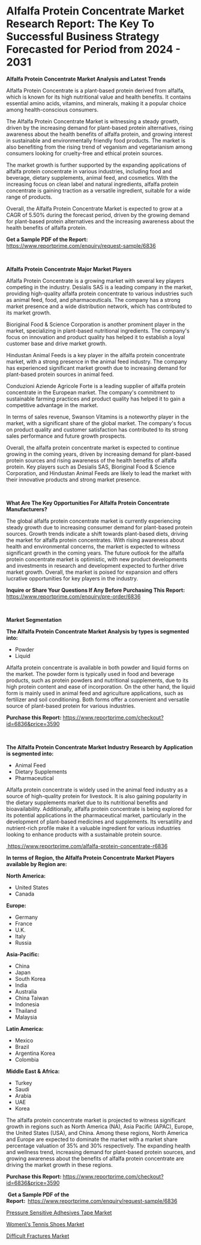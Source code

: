 <p><h1>Alfalfa Protein Concentrate Market Research Report: The Key To Successful Business Strategy Forecasted for Period from 2024 - 2031</h1></p><p><strong>Alfalfa Protein Concentrate Market Analysis and Latest Trends</strong></p>
<p><p>Alfalfa Protein Concentrate is a plant-based protein derived from alfalfa, which is known for its high nutritional value and health benefits. It contains essential amino acids, vitamins, and minerals, making it a popular choice among health-conscious consumers.</p><p>The Alfalfa Protein Concentrate Market is witnessing a steady growth, driven by the increasing demand for plant-based protein alternatives, rising awareness about the health benefits of alfalfa protein, and growing interest in sustainable and environmentally friendly food products. The market is also benefiting from the rising trend of veganism and vegetarianism among consumers looking for cruelty-free and ethical protein sources.</p><p>The market growth is further supported by the expanding applications of alfalfa protein concentrate in various industries, including food and beverage, dietary supplements, animal feed, and cosmetics. With the increasing focus on clean label and natural ingredients, alfalfa protein concentrate is gaining traction as a versatile ingredient, suitable for a wide range of products.</p><p>Overall, the Alfalfa Protein Concentrate Market is expected to grow at a CAGR of 5.50% during the forecast period, driven by the growing demand for plant-based protein alternatives and the increasing awareness about the health benefits of alfalfa protein.</p></p>
<p><strong>Get a Sample PDF of the Report:&nbsp;</strong> <a href="https://www.reportprime.com/enquiry/request-sample/6836">https://www.reportprime.com/enquiry/request-sample/6836</a></p>
<p>&nbsp;</p>
<p><strong>Alfalfa Protein Concentrate Major Market Players</strong></p>
<p><p>Alfalfa Protein Concentrate is a growing market with several key players competing in the industry. Desialis SAS is a leading company in the market, providing high-quality alfalfa protein concentrate to various industries such as animal feed, food, and pharmaceuticals. The company has a strong market presence and a wide distribution network, which has contributed to its market growth.</p><p>Bioriginal Food & Science Corporation is another prominent player in the market, specializing in plant-based nutritional ingredients. The company's focus on innovation and product quality has helped it to establish a loyal customer base and drive market growth.</p><p>Hindustan Animal Feeds is a key player in the alfalfa protein concentrate market, with a strong presence in the animal feed industry. The company has experienced significant market growth due to increasing demand for plant-based protein sources in animal feed.</p><p>Conduzioni Aziende Agricole Forte is a leading supplier of alfalfa protein concentrate in the European market. The company's commitment to sustainable farming practices and product quality has helped it to gain a competitive advantage in the market.</p><p>In terms of sales revenue, Swanson Vitamins is a noteworthy player in the market, with a significant share of the global market. The company's focus on product quality and customer satisfaction has contributed to its strong sales performance and future growth prospects.</p><p>Overall, the alfalfa protein concentrate market is expected to continue growing in the coming years, driven by increasing demand for plant-based protein sources and rising awareness of the health benefits of alfalfa protein. Key players such as Desialis SAS, Bioriginal Food & Science Corporation, and Hindustan Animal Feeds are likely to lead the market with their innovative products and strong market presence.</p></p>
<p>&nbsp;</p>
<p><strong>What Are The Key Opportunities For Alfalfa Protein Concentrate Manufacturers?</strong></p>
<p><p>The global alfalfa protein concentrate market is currently experiencing steady growth due to increasing consumer demand for plant-based protein sources. Growth trends indicate a shift towards plant-based diets, driving the market for alfalfa protein concentrates. With rising awareness about health and environmental concerns, the market is expected to witness significant growth in the coming years. The future outlook for the alfalfa protein concentrate market is optimistic, with new product developments and investments in research and development expected to further drive market growth. Overall, the market is poised for expansion and offers lucrative opportunities for key players in the industry.</p></p>
<p><strong>Inquire or Share Your Questions If Any Before Purchasing This Report:</strong> <a href="https://www.reportprime.com/enquiry/pre-order/6836">https://www.reportprime.com/enquiry/pre-order/6836</a></p>
<p>&nbsp;</p>
<p><strong>Market Segmentation</strong></p>
<p><strong>The Alfalfa Protein Concentrate Market Analysis by types is segmented into:</strong></p>
<p><ul><li>Powder</li><li>Liquid</li></ul></p>
<p><p>Alfalfa protein concentrate is available in both powder and liquid forms on the market. The powder form is typically used in food and beverage products, such as protein powders and nutritional supplements, due to its high protein content and ease of incorporation. On the other hand, the liquid form is mainly used in animal feed and agriculture applications, such as fertilizer and soil conditioning. Both forms offer a convenient and versatile source of plant-based protein for various industries.</p></p>
<p><strong>Purchase this Report:&nbsp;</strong><a href="https://www.reportprime.com/checkout?id=6836&price=3590">https://www.reportprime.com/checkout?id=6836&price=3590</a></p>
<p>&nbsp;</p>
<p><strong>The Alfalfa Protein Concentrate Market Industry Research by Application is segmented into:</strong></p>
<p><ul><li>Animal Feed</li><li>Dietary Supplements</li><li>Pharmaceutical</li></ul></p>
<p><p>Alfalfa protein concentrate is widely used in the animal feed industry as a source of high-quality protein for livestock. It is also gaining popularity in the dietary supplements market due to its nutritional benefits and bioavailability. Additionally, alfalfa protein concentrate is being explored for its potential applications in the pharmaceutical market, particularly in the development of plant-based medicines and supplements. Its versatility and nutrient-rich profile make it a valuable ingredient for various industries looking to enhance products with a sustainable protein source.</p></p>
<p><a href="https://www.reportprime.com/alfalfa-protein-concentrate-r6836">&nbsp;https://www.reportprime.com/alfalfa-protein-concentrate-r6836</a></p>
<p><strong>In terms of Region, the Alfalfa Protein Concentrate Market Players available by Region are:</strong></p>
<p>
    <p> <strong> North America: </strong>
        <ul>
            <li>United States</li>
            <li>Canada</li>
        </ul>
        </p> 
    <p> <strong> Europe: </strong>
        <ul>
            <li>Germany</li>
            <li>France</li>
            <li>U.K.</li>
            <li>Italy</li>
            <li>Russia</li>
        </ul>
        </p> 
    <p> <strong> Asia-Pacific: </strong>
        <ul>
            <li>China</li>
            <li>Japan</li>
            <li>South Korea</li>
            <li>India</li>
            <li>Australia</li>
            <li>China Taiwan</li>
            <li>Indonesia</li>
            <li>Thailand</li>
            <li>Malaysia</li>
        </ul>
        </p> 
    <p> <strong> Latin America: </strong>
        <ul>
            <li>Mexico</li>
            <li>Brazil</li>
            <li>Argentina Korea</li>
            <li>Colombia</li>
        </ul>
        </p> 
    <p> <strong> Middle East & Africa: </strong>
        <ul>
            <li>Turkey</li>
            <li>Saudi</li>
            <li>Arabia</li>
            <li>UAE</li>
            <li>Korea</li>
        </ul>
    </p>
    </p>
<p><p>The alfalfa protein concentrate market is projected to witness significant growth in regions such as North America (NA), Asia Pacific (APAC), Europe, the United States (USA), and China. Among these regions, North America and Europe are expected to dominate the market with a market share percentage valuation of 35% and 30% respectively. The expanding health and wellness trend, increasing demand for plant-based protein sources, and growing awareness about the benefits of alfalfa protein concentrate are driving the market growth in these regions.</p></p>
<p><strong>Purchase this Report: </strong><a href="https://www.reportprime.com/checkout?id=6836&price=3590">https://www.reportprime.com/checkout?id=6836&price=3590</a></p>
<p>&nbsp;<strong>Get a Sample PDF of the Report:&nbsp;&nbsp;</strong><a href="https://www.reportprime.com/enquiry/request-sample/6836">https://www.reportprime.com/enquiry/request-sample/6836</a></p>
<p><strong></strong></p>
<p><p><a href="https://www.linkedin.com/pulse/pressure-sensitive-adhesives-tape-market-goal-estimating-se2fc">Pressure Sensitive Adhesives Tape Market</a></p><p><a href="https://www.linkedin.com/pulse/womens-tennis-shoes-market-offers-provide-insightful-data-w3vtf">Women\'s Tennis Shoes Market</a></p><p><a href="https://www.linkedin.com/pulse/difficult-fractures-market-analysis-size-global-industry-overview-n1yzf">Difficult Fractures Market</a></p></p>